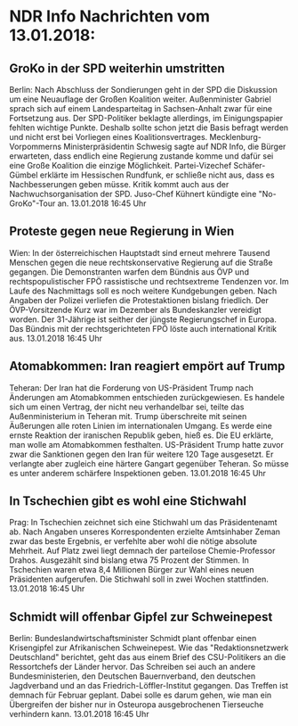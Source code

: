 # NDR Info Nachrichten vom 13.01.2018:


## GroKo in der SPD weiterhin umstritten
Berlin: Nach Abschluss der Sondierungen geht in der SPD die Diskussion um eine Neuauflage der Großen Koalition weiter. Außenminister Gabriel sprach sich auf einem Landesparteitag in Sachsen-Anhalt zwar für eine Fortsetzung aus. Der SPD-Politiker beklagte allerdings, im Einigungspapier fehlten wichtige Punkte. Deshalb sollte schon jetzt die Basis befragt werden und nicht erst bei Vorliegen eines Koalitionsvertrages. Mecklenburg-Vorpommerns Ministerpräsidentin Schwesig sagte auf NDR Info, die Bürger erwarteten, dass endlich eine Regierung zustande komme und dafür sei eine Große Koalition die einzige Möglichkeit. Partei-Vizechef Schäfer-Gümbel erklärte im Hessischen Rundfunk, er schließe nicht aus, dass es Nachbesserungen geben müsse. Kritik kommt auch aus der Nachwuchsorganisation der SPD. Juso-Chef Kühnert kündigte eine "No-GroKo"-Tour an. 13.01.2018 16:45 Uhr 

## Proteste gegen neue Regierung in Wien
Wien: In der österreichischen Hauptstadt sind erneut mehrere Tausend Menschen gegen die neue rechtskonservative Regierung auf die Straße gegangen. Die Demonstranten warfen dem Bündnis aus ÖVP und rechtspopulistischer FPÖ rassistische und rechtsextreme Tendenzen vor. Im Laufe des Nachmittags soll es noch weitere Kundgebungen geben. Nach Angaben der Polizei verliefen die Protestaktionen bislang friedlich. Der ÖVP-Vorsitzende Kurz war im Dezember als Bundeskanzler vereidigt worden. Der 31-Jährige ist seither der jüngste Regierungschef in Europa. Das Bündnis mit der rechtsgerichteten FPÖ löste auch international Kritik aus. 13.01.2018 16:45 Uhr 

## Atomabkommen: Iran reagiert empört auf Trump
Teheran: Der Iran hat die Forderung von US-Präsident Trump nach Änderungen am Atomabkommen entschieden zurückgewiesen. Es handele sich um einen Vertrag, der nicht neu verhandelbar sei, teilte das Außenministerium in Teheran mit. Trump überschreite mit seinen Äußerungen alle roten Linien im internationalen Umgang. Es werde eine ernste Reaktion der iranischen Republik geben, hieß es. Die EU erklärte, man wolle am Atomabkommen festhalten. US-Präsident Trump hatte zuvor zwar die Sanktionen gegen den Iran für weitere 120 Tage ausgesetzt. Er verlangte aber zugleich eine härtere Gangart gegenüber Teheran. So müsse es unter anderem schärfere Inspektionen geben. 13.01.2018 16:45 Uhr 

## In Tschechien gibt es wohl eine Stichwahl
Prag: In Tschechien zeichnet sich eine Stichwahl um das Präsidentenamt ab. Nach Angaben unseres Korrespondenten erzielte Amtsinhaber Zeman zwar das beste Ergebnis, er verfehlte aber wohl die nötige absolute Mehrheit. Auf Platz zwei liegt demnach der parteilose Chemie-Professor Drahos. Ausgezählt sind bislang etwa 75 Prozent der Stimmen. In Tschechien waren etwa 8,4 Millionen Bürger zur Wahl eines neuen Präsidenten aufgerufen. Die Stichwahl soll in zwei Wochen stattfinden. 13.01.2018 16:45 Uhr 

## Schmidt will offenbar Gipfel zur Schweinepest
Berlin: Bundeslandwirtschaftsminister Schmidt plant offenbar einen Krisengipfel zur Afrikanischen Schweinepest. Wie das "Redaktionsnetzwerk Deutschland" berichtet, geht das aus einem Brief des CSU-Politikers  an die Ressortchefs der Länder hervor. Das Schreiben sei auch an andere Bundesministerien, den Deutschen Bauernverband, den deutschen Jagdverband und an das Friedrich-Löffler-Institut gegangen. Das Treffen ist demnach für Februar geplant. Dabei solle es darum gehen, wie man ein Übergreifen der bisher nur in Osteuropa ausgebrochenen Tierseuche verhindern kann. 13.01.2018 16:45 Uhr 
